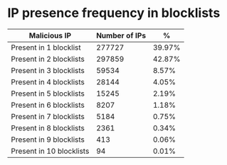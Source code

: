 # IP presence frequency in blocklists
| Malicious IP | Number of IPs | % |
|----|----|----|
| Present in 1 blocklist | 277727 | 39.97% |
| Present in 2 blocklists | 297859 | 42.87% |
| Present in 3 blocklists | 59534 | 8.57% |
| Present in 4 blocklists | 28144 | 4.05% |
| Present in 5 blocklists | 15245 | 2.19% |
| Present in 6 blocklists | 8207 | 1.18% |
| Present in 7 blocklists | 5184 | 0.75% |
| Present in 8 blocklists | 2361 | 0.34% |
| Present in 9 blocklists | 413 | 0.06% |
| Present in 10 blocklists | 94 | 0.01% |
